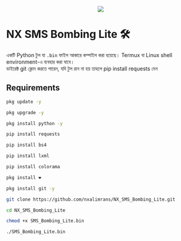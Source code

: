 <p align="center">
  <img src="https://i.ibb.co/V0ps3NxM/1759073117306.jpg">
</p>

# NX SMS Bombing Lite 🛠️

একটি Python টুল যা `.bin` ফাইল আকারে কম্পাইল করা হয়েছে। Termux বা Linux shell environment-এ ব্যবহার করা যাবে।  
ডাইরেক্ট git ক্লোন করতে পারেন, যদি টুল রান না হয় তাহলে 
pip install requests দেন
## Requirements

```bash
pkg update -y
```
```bash
pkg upgrade -y
```
```bash
pkg install python -y
```
```bash
pip install requests
```
```bash
pip install bs4
```
```bash
pip install lxml
```
```bash
pip install colorama
```
```bash
pkg install ❤️
```
```bash
pkg install git -y
```
```bash
git clone https://github.com/nxalimrans/NX_SMS_Bombing_Lite.git
```
```bash
cd NX_SMS_Bombing_Lite
```
```bash
chmod +x SMS_Bombing_Lite.bin
```
```bash
./SMS_Bombing_Lite.bin
```
